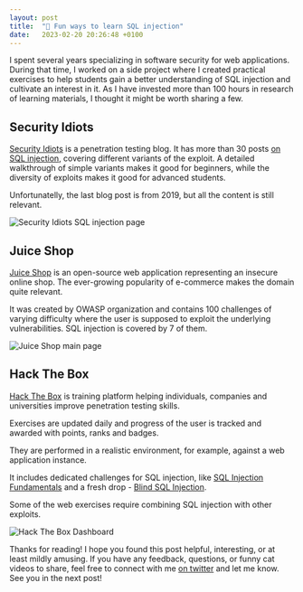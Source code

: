 ```yaml
---
layout: post
title:  "💉 Fun ways to learn SQL injection"
date:   2023-02-20 20:26:48 +0100
---
```


I spent several years specializing in software security for web applications. During that time, I worked on a side project where I created practical exercises to help students gain a better understanding of SQL injection and cultivate an interest in it. As I have invested more than 100 hours in research of learning materials, I thought it might be worth sharing a few.

## Security Idiots

[Security Idiots](https://www.securityidiots.com/) is a penetration testing blog. It has more than 30 posts [on SQL injection](https://www.securityidiots.com/Web-Pentest/SQL-Injection/#), covering different variants of the exploit.
A detailed walkthrough of simple variants makes it good for beginners, while the diversity of exploits makes it good for advanced students.

Unfortunatelly, the last blog post is from 2019, but all the content is still relevant.

![Security Idiots SQL injection page]({{site.url}}/assets/2023-02-19-sqli/security-idiots.png)

## Juice Shop

[Juice Shop](https://owasp.org/www-project-juice-shop/) is an open-source web application
representing an insecure online shop. The ever-growing popularity of e-commerce makes the domain quite relevant. 

It was created by OWASP
organization and contains 100 challenges of varying
difficulty where the user is supposed to exploit the underlying vulnerabilities.
SQL injection is covered by 7 of them.

![Juice Shop main page]({{site.url}}/assets/2023-02-19-sqli/juice-shop.png)

## Hack The Box

[Hack The Box](https://www.hackthebox.com/) is training platform
helping individuals, companies and universities improve
penetration testing skills. 

Exercises are updated daily and progress of the user is tracked and awarded with
points, ranks and badges. 

They are performed in a
realistic environment, for example, against a web
application instance.

It includes dedicated challenges for SQL injection, like [SQL Injection Fundamentals](https://academy.hackthebox.com/module/details/33) and a fresh drop - [Blind SQL Injection](https://academy.hackthebox.com/module/details/177).

Some of the web exercises require combining SQL injection with other exploits. 

![Hack The Box Dashboard]({{site.url}}/assets/2023-02-19-sqli/hack-the-box.png)

Thanks for reading! I hope you found this post helpful, interesting, or at least mildly amusing. If you have any feedback, questions, or funny cat videos to share, feel free to connect with me [on twitter](https://twitter.com/dmadic) and let me know. See you in the next post!